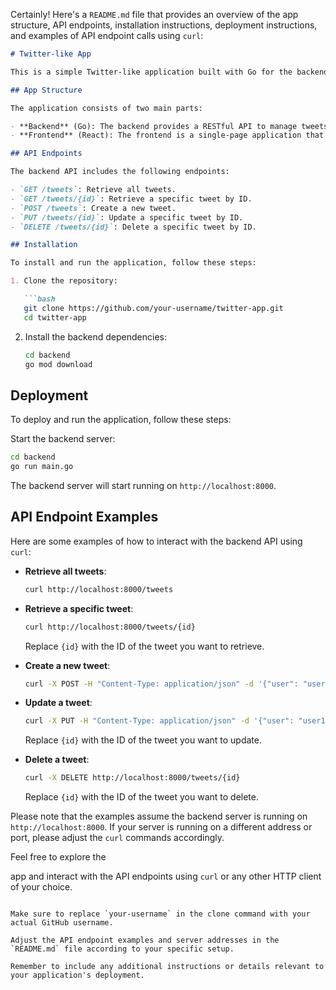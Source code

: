 Certainly! Here's a `README.md` file that provides an overview of the app structure, API endpoints, installation instructions, deployment instructions, and examples of API endpoint calls using `curl`:

```markdown
# Twitter-like App

This is a simple Twitter-like application built with Go for the backend and JSON file persistence, and React for the frontend.

## App Structure

The application consists of two main parts:

- **Backend** (Go): The backend provides a RESTful API to manage tweets. It includes endpoints for creating, retrieving, updating, and deleting tweets. The tweets are persisted to a JSON file.
- **Frontend** (React): The frontend is a single-page application that displays the list of tweets and allows users to create, update, and delete tweets using the backend API.

## API Endpoints

The backend API includes the following endpoints:

- `GET /tweets`: Retrieve all tweets.
- `GET /tweets/{id}`: Retrieve a specific tweet by ID.
- `POST /tweets`: Create a new tweet.
- `PUT /tweets/{id}`: Update a specific tweet by ID.
- `DELETE /tweets/{id}`: Delete a specific tweet by ID.

## Installation

To install and run the application, follow these steps:

1. Clone the repository:

   ```bash
   git clone https://github.com/your-username/twitter-app.git
   cd twitter-app
   ```

2. Install the backend dependencies:

   ```bash
   cd backend
   go mod download
   ```

## Deployment

To deploy and run the application, follow these steps:

Start the backend server:

   ```bash
   cd backend
   go run main.go
   ```

   The backend server will start running on `http://localhost:8000`.


## API Endpoint Examples

Here are some examples of how to interact with the backend API using `curl`:

- **Retrieve all tweets**:
  ```bash
  curl http://localhost:8000/tweets
  ```

- **Retrieve a specific tweet**:
  ```bash
  curl http://localhost:8000/tweets/{id}
  ```

  Replace `{id}` with the ID of the tweet you want to retrieve.

- **Create a new tweet**:
  ```bash
  curl -X POST -H "Content-Type: application/json" -d '{"user": "user1", "text": "This is a new tweet"}' http://localhost:8000/tweets
  ```

- **Update a tweet**:
  ```bash
  curl -X PUT -H "Content-Type: application/json" -d '{"user": "user1", "text": "Updated tweet"}' http://localhost:8000/tweets/{id}
  ```

  Replace `{id}` with the ID of the tweet you want to update.

- **Delete a tweet**:
  ```bash
  curl -X DELETE http://localhost:8000/tweets/{id}
  ```

  Replace `{id}` with the ID of the tweet you want to delete.

Please note that the examples assume the backend server is running on `http://localhost:8000`. If your server is running on a different address or port, please adjust the `curl` commands accordingly.

Feel free to explore the

 app and interact with the API endpoints using `curl` or any other HTTP client of your choice.

```

Make sure to replace `your-username` in the clone command with your actual GitHub username.

Adjust the API endpoint examples and server addresses in the `README.md` file according to your specific setup.

Remember to include any additional instructions or details relevant to your application's deployment.
